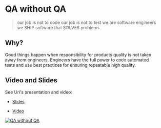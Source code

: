 # QA without QA

> our job is not to code
> our job is not to test
> we are software engineers
> we SHIP software that SOLVES problems

## Why?

Good things happen when responsibility for products quality is not taken away from engineers. Engineers have the full power to code automated tests and use best practices for ensuring repeatable high quality.

## Video and Slides

See Uri's presentation and video:

* [Slides](https://www.slideshare.net/urinativ/qa-without-qa)

* [Video](https://www.youtube.com/watch?v=1l4bKhoPnjs)

[![QA without QA](https://img.youtube.com/vi/1l4bKhoPnjs/0.jpg)](https://www.youtube.com/watch?v=1l4bKhoPnjs)

